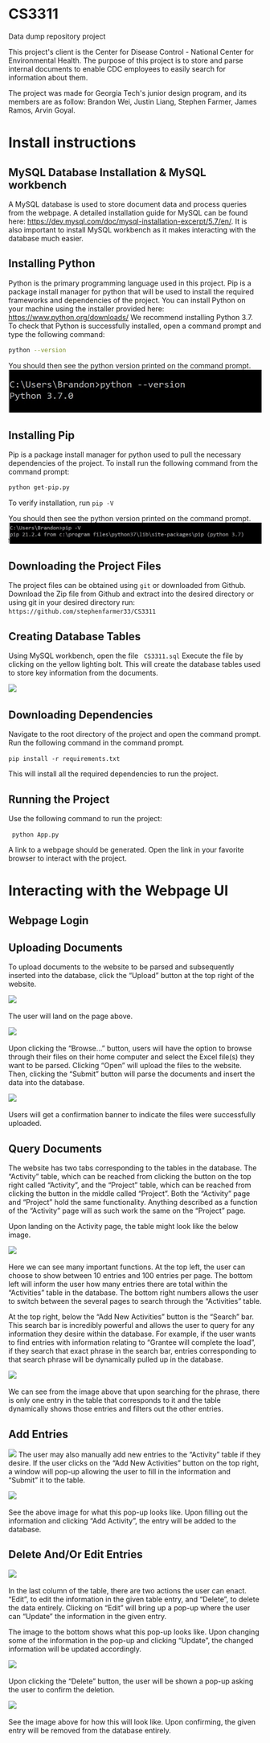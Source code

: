 
# CS3311
Data dump repository project

This project's client is the Center for Disease Control - National Center for Environmental Health. The purpose of this project is to store and parse internal documents to enable CDC employees to easily search for information about them.

The project was made for Georgia Tech's junior design program, and its members are as follow: Brandon Wei, Justin Liang, Stephen Farmer, James Ramos, Arvin Goyal.


# Install instructions

## MySQL Database Installation & MySQL workbench
A MySQL database is used to store document data and process queries from the webpage. A detailed installation guide for MySQL can be found here: https://dev.mysql.com/doc/mysql-installation-excerpt/5.7/en/. It is also important to install MySQL workbench as it makes interacting with the database much easier. 


## Installing Python
Python is the primary programming language used in this project. Pip is a package install manager for python that will be used to install the required frameworks and dependencies of the project. You can install Python on your machine using the installer provided here: https://www.python.org/downloads/
We recommend installing Python 3.7. To check that Python is successfully installed, open a command prompt and type the following command:
``` bash
python --version
```
You should then see the python version printed on the command prompt.
![](images/python-version.JPG)

## Installing Pip
Pip is a package install manager for python used to pull the necessary dependencies of the project.
To install run the following command from the command prompt:
``` bash
python get-pip.py
```

To verify installation, run ```pip -V```

You should then see the python version printed on the command prompt.
![](images/pip-version.JPG)

## Downloading the Project Files
The project files can be obtained using ```git``` or downloaded from Github. Download the Zip file from Github and extract into the desired directory or using git in your desired directory run:
```https://github.com/stephenfarmer33/CS3311```


## Creating Database Tables
Using MySQL workbench, open the file ``` CS3311.sql``` Execute the file by clicking on the yellow lighting bolt. This will create the database tables used to store key information from the documents. 

![](images/sql-run.png)

## Downloading Dependencies 
Navigate to the root directory of the project and open the command prompt. Run the following command in the command prompt.

```pip install -r requirements.txt```

This will install all the required dependencies to run the project.

## Running the Project
Use the following command to run the project:

``` python App.py```

A link to a webpage should be generated. Open the link in your favorite browser to interact with the project. 

# Interacting with the Webpage UI

## Webpage Login

## Uploading Documents
To upload documents to the website to be parsed and subsequently inserted into the database, click the “Upload” button at the top right of the website.

![](images/upload.png)

The user will land on the page above. 

![](images/file.png)

Upon clicking the “Browse…” button, users will have the
option to browse through their files on their home computer and select the Excel file(s) they want to be parsed. Clicking “Open” will upload the files to the website. Then, clicking the “Submit” button will parse the documents and insert the data into the database. 

![](images/banner.png)

Users will get a confirmation banner to indicate the files were successfully uploaded.

## Query Documents
The website has two tabs corresponding to the tables in the database. The “Activity” table, which can be reached from clicking the button on the top right called “Activity”, and the “Project” table, which can be reached from clicking the button in the middle called “Project”. Both the “Activity” page and “Project” hold the same functionality. Anything described as a function of the “Activity” page will as such work the same on the “Project” page.

Upon landing on the Activity page, the table might look like the below image.

![](images/activity.png)

Here we can see many important functions. At the top left, the user can choose to show between 10 entries and 100 entries per page. The bottom left will inform the user how many entries there are total within the “Activities” table in the database. The bottom right numbers allows the user to switch between the several pages to search through the “Activities” table. 

At the top right, below the “Add New Activities” button is the “Search” bar. This search bar is incredibly powerful and allows the user to query for any information they desire within the database. For example, if the user wants to find entries with information relating to “Grantee will complete the load”, if they search that exact phrase in the search bar, entries corresponding to that search phrase will be dynamically pulled up in the database.  

![](images/activity_filtered.png)

We can see from the image above that upon searching for the phrase, there is only one entry in the table that corresponds to it and the table dynamically shows those entries and filters out the other entries.

## Add Entries
![](images/activity.png)
The user may also manually add new entries to the “Activity” table if they desire. If the user clicks on the “Add New Activities” button on the top right, a window will pop-up allowing the user to fill in the information and “Submit” it to the table.

![](images/add.png)

See the above image for what this pop-up looks like. Upon filling out the information and clicking “Add Activity”, the entry will be added to the database.

## Delete And/Or Edit Entries
![](images/extended.png)

In the last column of the table, there are two actions the user can enact. “Edit”, to edit the information in the given table entry, and “Delete”, to delete the data entirely. Clicking on “Edit” will bring up a pop-up where the user can “Update” the information in the given entry. 

The image to the bottom shows what this pop-up looks like. Upon changing some of the information in the pop-up and clicking “Update”, the changed information will be updated accordingly.

![](images/edit.png)

Upon clicking the “Delete” button, the user will be shown a pop-up asking the user to confirm the deletion. 

![](images/delete.png)

See the image above for how this will look like. Upon confirming, the given entry will be removed from the database entirely. 
